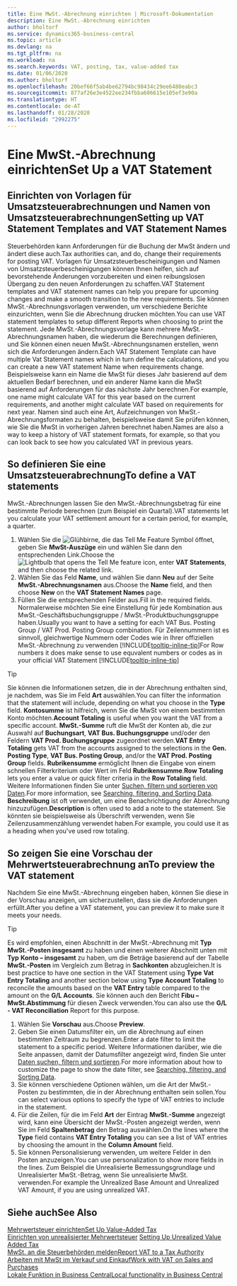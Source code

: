 ```yaml
---
title: Eine MwSt.-Abrechnung einrichten | Microsoft-Dokumentation
description: Eine MwSt.-Abrechnung einrichten
author: bholtorf
ms.service: dynamics365-business-central
ms.topic: article
ms.devlang: na
ms.tgt_pltfrm: na
ms.workload: na
ms.search.keywords: VAT, posting, tax, value-added tax
ms.date: 01/06/2020
ms.author: bholtorf
ms.openlocfilehash: 20bef66f5ab4be62794bc98434c29ee6480eabc3
ms.sourcegitcommit: 877af26e3e4522ee234fbba606615e105ef3e90a
ms.translationtype: HT
ms.contentlocale: de-AT
ms.lasthandoff: 01/28/2020
ms.locfileid: "2992275"
---
```

# <a name="set-up-a-vat-statement"></a><span data-ttu-id="8940a-103">Eine MwSt.-Abrechnung einrichten</span><span class="sxs-lookup"><span data-stu-id="8940a-103">Set Up a VAT Statement</span></span>

## <a name="setting-up-vat-statement-templates-and-vat-statement-names"></a><span data-ttu-id="8940a-104">Einrichten von Vorlagen für Umsatzsteuerabrechnungen und Namen von Umsatzsteuerabrechnungen</span><span class="sxs-lookup"><span data-stu-id="8940a-104">Setting up VAT Statement Templates and VAT Statement Names</span></span>
<span data-ttu-id="8940a-105">Steuerbehörden kann Anforderungen für die Buchung der MwSt ändern und ändert diese auch.</span><span class="sxs-lookup"><span data-stu-id="8940a-105">Tax authorities can, and do, change their requirements for posting VAT.</span></span> <span data-ttu-id="8940a-106">Vorlagen für Umsatzsteuerbescheinigungen und Namen von Umsatzsteuerbescheinigungen können Ihnen helfen, sich auf bevorstehende Änderungen vorzubereiten und einen reibungslosen Übergang zu den neuen Anforderungen zu schaffen.</span><span class="sxs-lookup"><span data-stu-id="8940a-106">VAT Statement templates and VAT statement names can help you prepare for upcoming changes and make a smooth transition to the new requirements.</span></span> <span data-ttu-id="8940a-107">Sie können MwSt.-Abrechnungsvorlagen verwenden, um verschiedene Berichte einzurichten, wenn Sie die Abrechnung drucken möchten.</span><span class="sxs-lookup"><span data-stu-id="8940a-107">You can use VAT statement templates to setup different Reports when choosing to print the statement.</span></span> <span data-ttu-id="8940a-108">Jede MwSt.-Abrechnungsvorlage kann mehrere MwSt.-Abrechnungsnamen haben, die wiederum die Berechnungen definieren, und Sie können einen neuen MwSt.-Abrechnungsnamen erstellen, wenn sich die Anforderungen ändern.</span><span class="sxs-lookup"><span data-stu-id="8940a-108">Each VAT Statement Template can have multiple Vat Statement names which in turn define the calculations, and you can create a new VAT statement Name when requirements change.</span></span> <span data-ttu-id="8940a-109">Beispielsweise kann ein Name die MwSt für dieses Jahr basierend auf dem aktuellen Bedarf berechnen, und ein anderer Name kann die MwSt basierend auf Anforderungen für das nächste Jahr berechnen.</span><span class="sxs-lookup"><span data-stu-id="8940a-109">For example, one name might calculate VAT for this year based on the current requirements, and another might calculate VAT based on requirements for next year.</span></span> <span data-ttu-id="8940a-110">Namen sind auch eine Art, Aufzeichnungen von MwSt.-Abrechnungsformaten zu behalten, beispielsweise damit Sie prüfen können, wie Sie die MwSt in vorherigen Jahren berechnet haben.</span><span class="sxs-lookup"><span data-stu-id="8940a-110">Names are also a way to keep a history of VAT statement formats, for example, so that you can look back to see how you calculated VAT in previous years.</span></span>

## <a name="to-define-a-vat-statements"></a><span data-ttu-id="8940a-111">So definieren Sie eine Umsatzsteuerabrechnung</span><span class="sxs-lookup"><span data-stu-id="8940a-111">To define a VAT statements</span></span>
<span data-ttu-id="8940a-112">MwSt.-Abrechnungen lassen Sie den MwSt.-Abrechnungsbetrag für eine bestimmte Periode berechnen (zum Beispiel ein Quartal).</span><span class="sxs-lookup"><span data-stu-id="8940a-112">VAT statements let you calculate your VAT settlement amount for a certain period, for example, a quarter.</span></span>

1. <span data-ttu-id="8940a-113">Wählen Sie die ![Glühbirne, die das Tell Me Feature](media/ui-search/search_small.png "Tell Me-Funktion") Symbol öffnet, geben Sie **MwSt-Auszüge** ein und wählen Sie dann den entsprechenden Link.</span><span class="sxs-lookup"><span data-stu-id="8940a-113">Choose the ![Lightbulb that opens the Tell Me feature](media/ui-search/search_small.png "Tell me what you want to do") icon, enter **VAT Statements**, and then choose the related link.</span></span>  
2. <span data-ttu-id="8940a-114">Wählen Sie das Feld **Name**, und wählen Sie dann **Neu** auf der Seite **MwSt.-Abrechnungsnamen** aus.</span><span class="sxs-lookup"><span data-stu-id="8940a-114">Choose the **Name** field, and then choose **New** on the **VAT Statement Names** page.</span></span>
3. <span data-ttu-id="8940a-115">Füllen Sie die entsprechenden Felder aus.</span><span class="sxs-lookup"><span data-stu-id="8940a-115">Fill in the required fields.</span></span> <span data-ttu-id="8940a-116">Normalerweise möchten Sie eine Einstellung für jede Kombination aus MwSt.-Geschäftsbuchungsgruppe / MwSt.-Produktbuchungsgruppe haben.</span><span class="sxs-lookup"><span data-stu-id="8940a-116">Usually you want to have a setting for each VAT Bus. Posting Group / VAT Prod. Posting Group combination.</span></span> <span data-ttu-id="8940a-117">Für Zeilennummern ist es sinnvoll, gleichwertige Nummern oder Codes wie in Ihrer offiziellen MwSt.-Abrechnung zu verwenden [!INCLUDE[tooltip-inline-tip](includes/tooltip-inline-tip_md.md)]</span><span class="sxs-lookup"><span data-stu-id="8940a-117">For Row numbers it does make sense to use equvalent numbers or codes as in your official VAT Statement [!INCLUDE[tooltip-inline-tip](includes/tooltip-inline-tip_md.md)]</span></span> 


> [!Tip]
> <span data-ttu-id="8940a-118">Sie können die Informationen setzen, die in der Abrechnung enthalten sind, je nachdem, was Sie im Feld **Art** auswählen.</span><span class="sxs-lookup"><span data-stu-id="8940a-118">You can filter the information that the statement will include, depending on what you choose in the **Type** field.</span></span> <span data-ttu-id="8940a-119">**Kontosumme** ist hilfreich, wenn Sie die MwSt von einem bestimmten Konto möchten.</span><span class="sxs-lookup"><span data-stu-id="8940a-119">**Account Totaling** is useful when you want the VAT from a specific account.</span></span>
<span data-ttu-id="8940a-120">**MwSt.-Summe** ruft die MwSt der Konten ab, die zur Auswahl auf **Buchungsart**, **VAT Bus. Buchungsgruppe** und/oder den Feldern **VAT Prod. Buchungsgruppe** zugeordnet werden.</span><span class="sxs-lookup"><span data-stu-id="8940a-120">**VAT Entry Totaling** gets VAT from the accounts assigned to the selections in the **Gen. Posting Type**, **VAT Bus. Posting Group**, and/or the **VAT Prod. Posting Group** fields.</span></span> <span data-ttu-id="8940a-121">**Rubrikensumme** ermöglicht Ihnen die Eingabe von einem schnellen Filterkriterium oder Wert im Feld **Rubrikensumme**.</span><span class="sxs-lookup"><span data-stu-id="8940a-121">**Row Totaling** lets you enter a value or quick filter criteria in the **Row Totaling** field.</span></span> <span data-ttu-id="8940a-122">Weitere Informationen finden Sie unter [Suchen, filtern und sortieren von Daten](ui-enter-criteria-filters.md).</span><span class="sxs-lookup"><span data-stu-id="8940a-122">For more information, see [Searching, filtering, and Sorting Data](ui-enter-criteria-filters.md).</span></span> <span data-ttu-id="8940a-123">**Beschreibung** ist oft verwendet, um eine Benachrichtigung der Abrechnung hinzuzufügen.</span><span class="sxs-lookup"><span data-stu-id="8940a-123">**Description** is often used to add a note to the statement.</span></span> <span data-ttu-id="8940a-124">Sie könnten sie beispielsweise als Überschrift verwenden, wenn Sie Zeilenzusammenzählung verwendet haben.</span><span class="sxs-lookup"><span data-stu-id="8940a-124">For example, you could use it as a heading when you've used row totaling.</span></span>

## <a name="to-preview-the-vat-statement"></a><span data-ttu-id="8940a-125">So zeigen Sie eine Vorschau der Mehrwertsteuerabrechnung an</span><span class="sxs-lookup"><span data-stu-id="8940a-125">To preview the VAT statement</span></span>
<span data-ttu-id="8940a-126">Nachdem Sie eine MwSt.-Abrechnung eingeben haben, können Sie diese in der Vorschau anzeigen, um sicherzustellen, dass sie die Anforderungen erfüllt.</span><span class="sxs-lookup"><span data-stu-id="8940a-126">After you define a VAT statement, you can preview it to make sure it meets your needs.</span></span>
> [!Tip]
> <span data-ttu-id="8940a-127">Es wird empfohlen, einen Abschnitt in der MwSt.-Abrechnung mit **Typ** **MwSt.-Posten insgesamt** zu haben und einen weiterer Abschnitt unten mit **Typ** **Konto – insgesamt** zu haben, um die Beträge basierend auf der Tabelle **MwSt.-Posten** im Vergleich zum Betrag in **Sachkonten** abzugleichen.</span><span class="sxs-lookup"><span data-stu-id="8940a-127">It is best practice to have one section in the VAT Statement using **Type** **Vat Entry Totaling** and another section below using **Type** **Account Totaling** to reconcile the amounts based on the **VAT Entry** table compared to the amount on the **G/L Accounts**.</span></span> <span data-ttu-id="8940a-128">Sie können auch den Bericht **Fibu – MwSt.Abstimmung** für diesen Zweck verwenden.</span><span class="sxs-lookup"><span data-stu-id="8940a-128">You can also use the **G/L - VAT Reconciliation** Report for this purpose.</span></span>

1. <span data-ttu-id="8940a-129">Wählen Sie **Vorschau** aus.</span><span class="sxs-lookup"><span data-stu-id="8940a-129">Choose **Preview**.</span></span>
2. <span data-ttu-id="8940a-130">Geben Sie einen Datumsfilter ein, um die Abrechnung auf einen bestimmten Zeitraum zu begrenzen.</span><span class="sxs-lookup"><span data-stu-id="8940a-130">Enter a date filter to limit the statement to a specific period.</span></span> <span data-ttu-id="8940a-131">Weitere Informationen darüber, wie die Seite anpassen, damit der Datumsfilter angezeigt wird, finden Sie unter [Daten suchen, filtern und sortieren](ui-enter-criteria-filters.md).</span><span class="sxs-lookup"><span data-stu-id="8940a-131">For more information about how to customize the page to show the date filter, see [Searching, filtering, and Sorting Data](ui-enter-criteria-filters.md).</span></span>
3. <span data-ttu-id="8940a-132">Sie können verschiedene Optionen wählen, um die Art der MwSt.-Posten zu bestimmten, die in der Abrechnung enthalten sein sollen.</span><span class="sxs-lookup"><span data-stu-id="8940a-132">You can select various options to specify the type of VAT entries to include in the statement.</span></span>
4. <span data-ttu-id="8940a-133">Für die Zeilen, für die im Feld **Art** der Eintrag **MwSt.-Summe** angezeigt wird, kann eine Übersicht der MwSt.-Posten angezeigt werden, wenn Sie im Feld **Spaltenbetrag** den Betrag auswählen.</span><span class="sxs-lookup"><span data-stu-id="8940a-133">On the lines where the **Type** field contains **VAT Entry Totaling** you can see a list of VAT entries by choosing the amount in the **Column Amount** field.</span></span>
5. <span data-ttu-id="8940a-134">Sie können Personalisierung verwenden, um weitere Felder in den Posten anzuzeigen.</span><span class="sxs-lookup"><span data-stu-id="8940a-134">You can use personalization to show more fields in the lines.</span></span> <span data-ttu-id="8940a-135">Zum Beispiel die Unrealisierte Bemessungsgrundlage und Unrealisierter MwSt.-Betrag, wenn Sie unrealisierte MwSt. verwenden.</span><span class="sxs-lookup"><span data-stu-id="8940a-135">For example the Unrealized Base Amount and Unrealized VAT Amount, if you are using unrealized VAT.</span></span>

## <a name="see-also"></a><span data-ttu-id="8940a-136">Siehe auch</span><span class="sxs-lookup"><span data-stu-id="8940a-136">See Also</span></span>  
[<span data-ttu-id="8940a-137">Mehrwertsteuer einrichten</span><span class="sxs-lookup"><span data-stu-id="8940a-137">Set Up Value-Added Tax</span></span>](finance-setup-vat.md)  
<span data-ttu-id="8940a-138">[Einrichten von unrealisierter Mehrwertsteuer](finance-setup-unrealized-vat.md)    </span><span class="sxs-lookup"><span data-stu-id="8940a-138">[Setting Up Unrealized Value Added Tax](finance-setup-unrealized-vat.md)    </span></span>  
[<span data-ttu-id="8940a-139">MwSt. an die Steuerbehörden melden</span><span class="sxs-lookup"><span data-stu-id="8940a-139">Report VAT to a Tax Authority</span></span>](finance-how-report-vat.md)  
[<span data-ttu-id="8940a-140">Arbeiten mit MwSt im Verkauf und Einkauf</span><span class="sxs-lookup"><span data-stu-id="8940a-140">Work with VAT on Sales and Purchases</span></span>](finance-work-with-vat.md)  
[<span data-ttu-id="8940a-141">Lokale Funktion in Business Central</span><span class="sxs-lookup"><span data-stu-id="8940a-141">Local functionality in Business Central</span></span>](about-localization.md)

